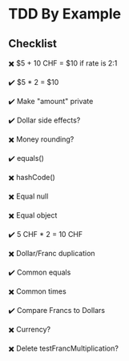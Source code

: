 # TDD By Example

## Checklist

✖️ $5 + 10 CHF = $10 if rate is 2:1

✔️ $5 \* 2 = $10

✔️ Make "amount" private

✔️ Dollar side effects?

✖️ Money rounding?

✔️ equals()

✖️ hashCode()

✖️ Equal null

✖️ Equal object

✔️ 5 CHF \* 2 = 10 CHF

✖️ Dollar/Franc duplication

✔️ Common equals

✖️ Common times

✔️ Compare Francs to Dollars

✖️ Currency?

✖️ Delete testFrancMultiplication?
